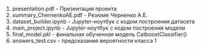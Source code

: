 1) presentation.pdf - Презентация проекта
2) summary_ChernenkoAE.pdf - Резюме Черненко А.Е.
3) dataset_builder.ipynb - Jupyter-ноутбук с кодом построения датасета
4) main_project.ipynb - Jupyter-ноутбук с кодом построения модели
5) final_model.pkl - финальная обученная модель CatboostClassifier()
6) answers_test.csv - предсказания вероятности класса 1